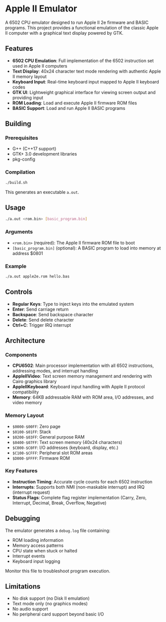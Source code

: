 # Apple II Emulator

A 6502 CPU emulator designed to run Apple II 2e firmware and BASIC programs. This project provides a functional emulation of the classic Apple II computer with a graphical text display powered by GTK.

## Features

- **6502 CPU Emulation**: Full implementation of the 6502 instruction set used in Apple II computers
- **Text Display**: 40x24 character text mode rendering with authentic Apple II memory layout
- **Keyboard Input**: Real-time keyboard input mapped to Apple II keyboard codes
- **GTK UI**: Lightweight graphical interface for viewing screen output and providing input
- **ROM Loading**: Load and execute Apple II firmware ROM files
- **BASIC Support**: Load and run Apple II BASIC programs

## Building

### Prerequisites

- G++ (C++17 support)
- GTK+ 3.0 development libraries
- pkg-config

### Compilation

```bash
./build.sh
```

This generates an executable `a.out`.

## Usage

```bash
./a.out <rom.bin> [basic_program.bin]
```

### Arguments

- `<rom.bin>` (required): The Apple II firmware ROM file to boot
- `[basic_program.bin]` (optional): A BASIC program to load into memory at address $0801

### Example

```bash
./a.out apple2e.rom hello.bas
```

## Controls

- **Regular Keys**: Type to inject keys into the emulated system
- **Enter**: Send carriage return
- **Backspace**: Send backspace character
- **Delete**: Send delete character
- **Ctrl+C**: Trigger IRQ interrupt

## Architecture

### Components

- **CPU6502**: Main processor implementation with all 6502 instructions, addressing modes, and interrupt handling
- **AppleIIVideo**: Text screen memory management and rendering with Cairo graphics library
- **AppleIIKeyboard**: Keyboard input handling with Apple II protocol compatibility
- **Memory**: 64KB addressable RAM with ROM area, I/O addresses, and video memory

### Memory Layout

- `$0000-$00FF`: Zero page
- `$0100-$01FF`: Stack
- `$0200-$03FF`: General purpose RAM
- `$0400-$07FF`: Text screen memory (40x24 characters)
- `$C000-$C0FF`: I/O addresses (keyboard, display, etc.)
- `$C100-$CFFF`: Peripheral slot ROM areas
- `$D000-$FFFF`: Firmware ROM

### Key Features

- **Instruction Timing**: Accurate cycle counts for each 6502 instruction
- **Interrupts**: Supports both NMI (non-maskable interrupt) and IRQ (interrupt request)
- **Status Flags**: Complete flag register implementation (Carry, Zero, Interrupt, Decimal, Break, Overflow, Negative)

## Debugging

The emulator generates a `debug.log` file containing:
- ROM loading information
- Memory access patterns
- CPU state when stuck or halted
- Interrupt events
- Keyboard input logging

Monitor this file to troubleshoot program execution.

## Limitations

- No disk support (no Disk II emulation)
- Text mode only (no graphics modes)
- No audio support
- No peripheral card support beyond basic I/O